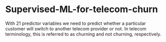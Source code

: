 # Supervised-ML-for-telecom-churn

With 21 predictor variables we need to predict whether a particular customer will switch to another telecom provider or not. In telecom terminology, this is referred to as churning and not churning, respectively.
